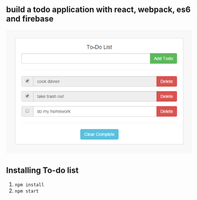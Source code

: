 ## build a todo application with react, webpack, es6 and firebase

<p align="center"><img width="600"src="https://raw.githubusercontent.com/superpig/react-firebase/master/src/img/display.png"></p>

## Installing To-do list
1. `npm install`
2. `npm start`

